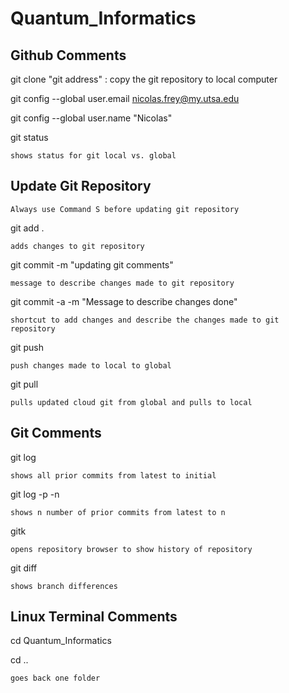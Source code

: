 # Quantum_Informatics


## Github Comments

git clone "git address" : copy the git repository to local computer

git config --global user.email nicolas.frey@my.utsa.edu

git config --global user.name "Nicolas"

git status

    shows status for git local vs. global




## Update Git Repository 

    Always use Command S before updating git repository

git add .

    adds changes to git repository

git commit -m "updating git comments"

    message to describe changes made to git repository

git commit -a -m "Message to describe changes done"

    shortcut to add changes and describe the changes made to git repository

git push

    push changes made to local to global

git pull

    pulls updated cloud git from global and pulls to local


## Git Comments

git log

    shows all prior commits from latest to initial

git log -p -n

    shows n number of prior commits from latest to n

gitk

    opens repository browser to show history of repository

git diff

    shows branch differences


## Linux Terminal Comments
cd Quantum_Informatics

cd ..

    goes back one folder
